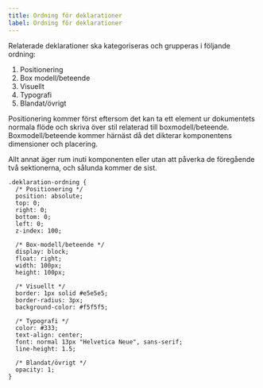 ```yaml
---
title: Ordning för deklarationer
label: Ordning för deklarationer
---
```


Relaterade deklarationer ska kategoriseras och grupperas i följande ordning:

1. Positionering
2. Box modell/beteende
3. Visuellt
4. Typografi
5. Blandat/övrigt

Positionering kommer först eftersom det kan ta ett element ur dokumentets normala flöde och skriva över stil relaterad till boxmodell/beteende. Boxmodell/beteende kommer härnäst då det dikterar komponentens dimensioner och placering.

Allt annat äger rum inuti komponenten eller utan att påverka de föregående två sektionerna, och sålunda kommer de sist.

```
.deklaration-ordning {
  /* Positionering */
  position: absolute;
  top: 0;
  right: 0;
  bottom: 0;
  left: 0;
  z-index: 100;

  /* Box-modell/beteende */
  display: block;
  float: right;
  width: 100px;
  height: 100px;

  /* Visuellt */
  border: 1px solid #e5e5e5;
  border-radius: 3px;
  background-color: #f5f5f5;

  /* Typografi */
  color: #333;
  text-align: center;
  font: normal 13px "Helvetica Neue", sans-serif;
  line-height: 1.5;

  /* Blandat/övrigt */
  opacity: 1;
}
```
